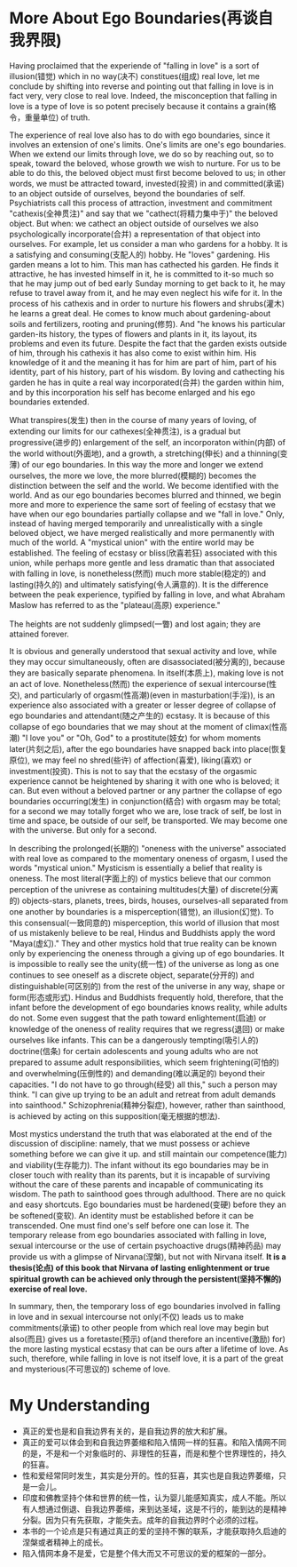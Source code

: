 # More About Ego Boundaries(再谈自我界限)
Having proclaimed that the experiende of "falling in love" is a sort of illusion(错觉) which in no way(决不) constitues(组成) real love, let me conclude by shifting into reverse and pointing out that falling in love is in fact very, very close to real love. Indeed, the misconception that falling in love is a type of love is so potent precisely because it contains a grain(格令，重量单位) of truth.


The experience of real love also has to do with ego boundaries, since it involves an extension of one's limits. One's limits are one's ego boundaries. When we extend our limits through love, we do so by reaching out, so to speak, toward the beloved, whose growth we wish to nurture. For us to be able to do this, the beloved object must first become beloved to us; in other words, we must be attracted toward, invested(投资) in and committed(承诺) to an object outside of ourselves, beyond the boundaries of self. Psychiatrists call this process of attraction, investment and commitment "cathexis(全神贯注)" and say that we "cathect(将精力集中于)" the beloved object. But when: we cathect an object outside of ourselves we also psychologically incorporate(合并) a representation of that object into ourselves. For example, let us consider a man who gardens for a hobby. It is a satisfying and consuming(支配人的) hobby. He "loves" gardening. His garden means a lot to him. This man has cathected his garden. He finds it attractive, he has invested himself in it, he is committed to it-so much so that he may jump out of bed early Sunday morning to get back to it, he may refuse to travel away from it, and he may even neglect his wife for it. In the process of his cathexis and in order to nurture his flowers and shrubs(灌木) he learns a great deal. He comes to know much about gardening-about soils and fertilizers, rooting and pruning(修剪). And "he knows his particular garden-its history, the types of flowers and plants in it, its layout, its problems and even its future. Despite the fact that  the garden exists outside of him, through his cathexis it has also come to exist within him. His knowledge of it and the meaning it has for him are part of him, part of his identity, part of his history, part of his wisdom. By loving and cathecting his garden he has in quite a real way incorporated(合并) the garden within him, and by this incorporation his self has become enlarged and his ego boundaries extended.


What transpires(发生) then in the course of many years of loving, of extending our limits for our cathexes(全神贯注), is a gradual but progressive(进步的) enlargement of the self, an incorporaton within(内部) of the world without(外面地), and a growth, a stretching(伸长) and a thinning(变薄) of our ego boundaries. In this way the more and longer we extend ourselves, the more we love, the more blurred(模糊的) becomes the distinction between the self and the world. We become identified with the world. And as our ego boundaries becomes blurred and thinned, we begin more and more to experience the same sort of feeling of ecstasy that we have when our ego boundaries partially collapse and we "fall in love." Only, instead of having merged temporarily and unrealistically with a single beloved object, we have merged realistically and more permanently with much of the world. A "mystical union" with the entire world may be established. The feeling of ecstasy or bliss(欣喜若狂) associated with this union, while perhaps more gentle and less dramatic than that associated with falling in love, is nonetheless(然而) much more stable(稳定的) and lasting(持久的) and ultimately satisfying(令人满意的). It is the difference between the peak experience, typified by falling in love, and what Abraham Maslow has referred to as the "plateau(高原) experience."


The heights are not suddenly glimpsed(一瞥) and lost again; they are attained forever.


It is obvious and generally understood that sexual activity and love, while they may occur simultaneously, often are disassociated(被分离的), because they are basically separate phenomena. In itself(本质上), making love is not an act of love. Nonetheless(然而) the experience of sexual intercourse(性交), and particularly of orgasm(性高潮)(even in masturbation(手淫)), is an experience also associated with a greater or lesser degree of collapse of ego boundaries and attendant(随之产生的) ecstasy. It is because of this collapse of ego boundaries that we may shout at the moment of climax(性高潮) "I love you" or "Oh, God" to a prostitute(妓女) for whom moments later(片刻之后), after the ego boundaries have snapped back into place(恢复原位), we may feel no shred(些许) of affection(喜爱), liking(喜欢) or investment(投资). This is not to say that the ecstasy of the orgasmic experience cannot be heightened by sharing it with one who is beloved; it can. But even without a beloved partner or any partner the collapse of ego boundaries occurring(发生) in conjunction(结合) with orgasm may be total; for a second we may totally forget who we are, lose track of self, be lost in time and space, be outside of our self, be transported. We may become one with the universe. But only for a second.


In describing the prolonged(长期的) "oneness with the universe" associated with real love as compared to the momentary oneness of orgasm, I used the words "mystical union." Mysticism is essentially a belief that reality is oneness. The most literal(字面上的) of mystics believe that our common perception of the univrese as containing multitudes(大量) of discrete(分离的) objects-stars, planets, trees, birds, houses, ourselves-all separated from one another by boundaries is a misperception(错觉), an illusion(幻觉). To this consensual(一致同意的) misperception, this world of illusion that most of us mistakenly believe to be real, Hindus and Buddhists apply the word "Maya(虚幻)." They and other mystics hold that true reality can be known only by experiencing the oneness through a giving up of ego boundaries. It is impossible to really see the unity(统一性) of the universe as long as one continues to see oneself as a discrete object, separate(分开的) and distinguishable(可区别的) from the rest of the universe in any way, shape or form(形态或形式). Hindus and Buddhists frequently hold, therefore, that the infant before the development of ego boundaries knows reality, while adults do not. Some even suggest that the path toward enlightement(启迪) or knowledge of the oneness of reality requires that we regress(退回) or make ourselves like infants. This can be a dangerously tempting(吸引人的) doctrine(信条) for certain adolescents and young adults who are not prepared to assume adult responsibilities, which seem frightening(可怕的) and overwhelming(压倒性的) and demanding(难以满足的) beyond their capacities. "I do not have to go through(经受) all this," such a person may think. "I can give up trying to be an adult and retreat from adult demands into sainthood." Schizophrenia(精神分裂症), however, rather than sainthood, is achieved by acting on this supposition(毫无根据的想法).


Most mystics understand the truth that was elaborated at the end of the discussion of discipline: namely, that we must possess or achieve something before we can give it up. and still maintain our competence(能力) and viability(生存能力). The infant without its ego boundaries may be in closer touch with reality than its parents, but it is incapable of surviving without the care of these parents and incapable of communicating its wisdom. The path to sainthood goes through adulthood. There are no quick and easy shortcuts. Ego boundaries must be hardened(变硬) before they an be softened(变软). An identity must be established before it can be transcended. One must find one's self before one can lose it. The temporary release from ego boundaries associated with falling in love, sexual intercourse or the use of certain psychoactive drugs(精神药品) may provide us with a glimpse of Nirvana(涅槃), but not with Nirvana itself. **It is a thesis(论点) of this book that Nirvana of lasting enlightenment or true spiritual growth can be achieved only through the persistent(坚持不懈的) exercise of real love.**


In summary, then, the temporary loss of ego boundaries involved in falling in love and in sexual intercourse not only(不仅) leads us to make commitments(承诺) to other people from which real love may begin but also(而且) gives us a foretaste(预示) of(and therefore an incentive(激励) for) the more lasting mystical ecstasy that can be ours after a lifetime of love. As such, therefore, while falling in love is not itself love, it is a part of the great and mysterious(不可思议的) scheme of love.
# My Understanding
* 真正的爱也是和自我边界有关的，是自我边界的放大和扩展。
* 真正的爱可以体会到和自我边界萎缩和陷入情网一样的狂喜。和陷入情网不同的是，不是和一个对象临时的、非理性的狂喜，而是和整个世界理性的，持久的狂喜。
* 性和爱经常同时发生，其实是分开的。性的狂喜，其实也是自我边界萎缩，只是一会儿。
* 印度和佛教坚持个体和世界的统一性，认为婴儿能感知真实，成人不能。所以有人想通过倒退、自我边界萎缩，来到达圣域，这是不行的，能到达的是精神分裂。因为只有先获取，才能失去。成年的自我边界时个必须的过程。
* 本书的一个论点是只有通过真正的爱的坚持不懈的联系，才能获取持久启迪的涅槃或者精神上的成长。
* 陷入情网本身不是爱，它是整个伟大而又不可思议的爱的框架的一部分。
